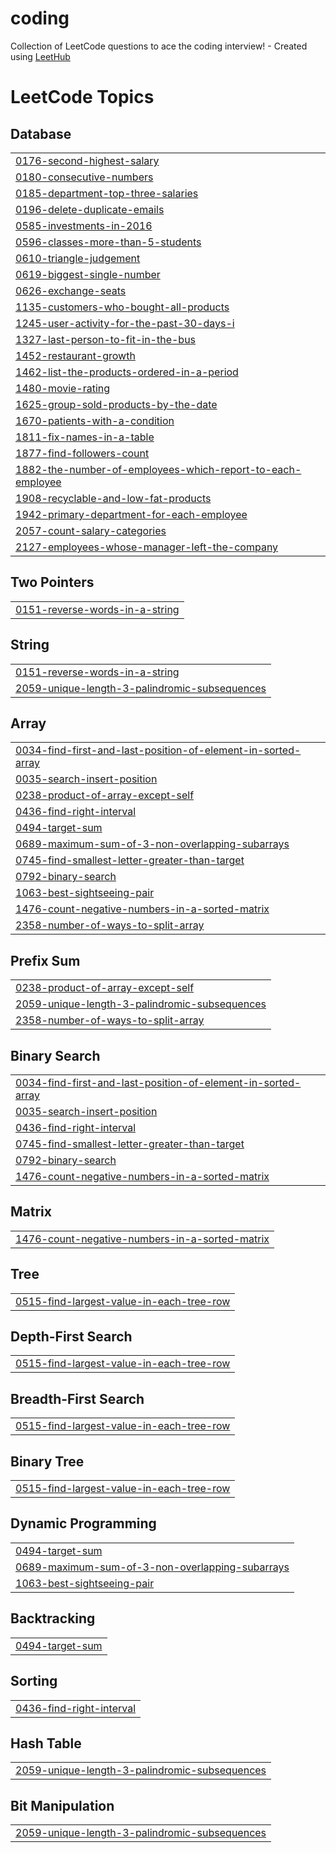 # coding
Collection of LeetCode questions to ace the coding interview! - Created using [LeetHub](https://github.com/QasimWani/LeetHub)

<!---LeetCode Topics Start-->
# LeetCode Topics
## Database
|  |
| ------- |
| [0176-second-highest-salary](https://github.com/varshinir08/coding/tree/master/0176-second-highest-salary) |
| [0180-consecutive-numbers](https://github.com/varshinir08/coding/tree/master/0180-consecutive-numbers) |
| [0185-department-top-three-salaries](https://github.com/varshinir08/coding/tree/master/0185-department-top-three-salaries) |
| [0196-delete-duplicate-emails](https://github.com/varshinir08/coding/tree/master/0196-delete-duplicate-emails) |
| [0585-investments-in-2016](https://github.com/varshinir08/coding/tree/master/0585-investments-in-2016) |
| [0596-classes-more-than-5-students](https://github.com/varshinir08/coding/tree/master/0596-classes-more-than-5-students) |
| [0610-triangle-judgement](https://github.com/varshinir08/coding/tree/master/0610-triangle-judgement) |
| [0619-biggest-single-number](https://github.com/varshinir08/coding/tree/master/0619-biggest-single-number) |
| [0626-exchange-seats](https://github.com/varshinir08/coding/tree/master/0626-exchange-seats) |
| [1135-customers-who-bought-all-products](https://github.com/varshinir08/coding/tree/master/1135-customers-who-bought-all-products) |
| [1245-user-activity-for-the-past-30-days-i](https://github.com/varshinir08/coding/tree/master/1245-user-activity-for-the-past-30-days-i) |
| [1327-last-person-to-fit-in-the-bus](https://github.com/varshinir08/coding/tree/master/1327-last-person-to-fit-in-the-bus) |
| [1452-restaurant-growth](https://github.com/varshinir08/coding/tree/master/1452-restaurant-growth) |
| [1462-list-the-products-ordered-in-a-period](https://github.com/varshinir08/coding/tree/master/1462-list-the-products-ordered-in-a-period) |
| [1480-movie-rating](https://github.com/varshinir08/coding/tree/master/1480-movie-rating) |
| [1625-group-sold-products-by-the-date](https://github.com/varshinir08/coding/tree/master/1625-group-sold-products-by-the-date) |
| [1670-patients-with-a-condition](https://github.com/varshinir08/coding/tree/master/1670-patients-with-a-condition) |
| [1811-fix-names-in-a-table](https://github.com/varshinir08/coding/tree/master/1811-fix-names-in-a-table) |
| [1877-find-followers-count](https://github.com/varshinir08/coding/tree/master/1877-find-followers-count) |
| [1882-the-number-of-employees-which-report-to-each-employee](https://github.com/varshinir08/coding/tree/master/1882-the-number-of-employees-which-report-to-each-employee) |
| [1908-recyclable-and-low-fat-products](https://github.com/varshinir08/coding/tree/master/1908-recyclable-and-low-fat-products) |
| [1942-primary-department-for-each-employee](https://github.com/varshinir08/coding/tree/master/1942-primary-department-for-each-employee) |
| [2057-count-salary-categories](https://github.com/varshinir08/coding/tree/master/2057-count-salary-categories) |
| [2127-employees-whose-manager-left-the-company](https://github.com/varshinir08/coding/tree/master/2127-employees-whose-manager-left-the-company) |
## Two Pointers
|  |
| ------- |
| [0151-reverse-words-in-a-string](https://github.com/varshinir08/coding/tree/master/0151-reverse-words-in-a-string) |
## String
|  |
| ------- |
| [0151-reverse-words-in-a-string](https://github.com/varshinir08/coding/tree/master/0151-reverse-words-in-a-string) |
| [2059-unique-length-3-palindromic-subsequences](https://github.com/varshinir08/coding/tree/master/2059-unique-length-3-palindromic-subsequences) |
## Array
|  |
| ------- |
| [0034-find-first-and-last-position-of-element-in-sorted-array](https://github.com/varshinir08/coding/tree/master/0034-find-first-and-last-position-of-element-in-sorted-array) |
| [0035-search-insert-position](https://github.com/varshinir08/coding/tree/master/0035-search-insert-position) |
| [0238-product-of-array-except-self](https://github.com/varshinir08/coding/tree/master/0238-product-of-array-except-self) |
| [0436-find-right-interval](https://github.com/varshinir08/coding/tree/master/0436-find-right-interval) |
| [0494-target-sum](https://github.com/varshinir08/coding/tree/master/0494-target-sum) |
| [0689-maximum-sum-of-3-non-overlapping-subarrays](https://github.com/varshinir08/coding/tree/master/0689-maximum-sum-of-3-non-overlapping-subarrays) |
| [0745-find-smallest-letter-greater-than-target](https://github.com/varshinir08/coding/tree/master/0745-find-smallest-letter-greater-than-target) |
| [0792-binary-search](https://github.com/varshinir08/coding/tree/master/0792-binary-search) |
| [1063-best-sightseeing-pair](https://github.com/varshinir08/coding/tree/master/1063-best-sightseeing-pair) |
| [1476-count-negative-numbers-in-a-sorted-matrix](https://github.com/varshinir08/coding/tree/master/1476-count-negative-numbers-in-a-sorted-matrix) |
| [2358-number-of-ways-to-split-array](https://github.com/varshinir08/coding/tree/master/2358-number-of-ways-to-split-array) |
## Prefix Sum
|  |
| ------- |
| [0238-product-of-array-except-self](https://github.com/varshinir08/coding/tree/master/0238-product-of-array-except-self) |
| [2059-unique-length-3-palindromic-subsequences](https://github.com/varshinir08/coding/tree/master/2059-unique-length-3-palindromic-subsequences) |
| [2358-number-of-ways-to-split-array](https://github.com/varshinir08/coding/tree/master/2358-number-of-ways-to-split-array) |
## Binary Search
|  |
| ------- |
| [0034-find-first-and-last-position-of-element-in-sorted-array](https://github.com/varshinir08/coding/tree/master/0034-find-first-and-last-position-of-element-in-sorted-array) |
| [0035-search-insert-position](https://github.com/varshinir08/coding/tree/master/0035-search-insert-position) |
| [0436-find-right-interval](https://github.com/varshinir08/coding/tree/master/0436-find-right-interval) |
| [0745-find-smallest-letter-greater-than-target](https://github.com/varshinir08/coding/tree/master/0745-find-smallest-letter-greater-than-target) |
| [0792-binary-search](https://github.com/varshinir08/coding/tree/master/0792-binary-search) |
| [1476-count-negative-numbers-in-a-sorted-matrix](https://github.com/varshinir08/coding/tree/master/1476-count-negative-numbers-in-a-sorted-matrix) |
## Matrix
|  |
| ------- |
| [1476-count-negative-numbers-in-a-sorted-matrix](https://github.com/varshinir08/coding/tree/master/1476-count-negative-numbers-in-a-sorted-matrix) |
## Tree
|  |
| ------- |
| [0515-find-largest-value-in-each-tree-row](https://github.com/varshinir08/coding/tree/master/0515-find-largest-value-in-each-tree-row) |
## Depth-First Search
|  |
| ------- |
| [0515-find-largest-value-in-each-tree-row](https://github.com/varshinir08/coding/tree/master/0515-find-largest-value-in-each-tree-row) |
## Breadth-First Search
|  |
| ------- |
| [0515-find-largest-value-in-each-tree-row](https://github.com/varshinir08/coding/tree/master/0515-find-largest-value-in-each-tree-row) |
## Binary Tree
|  |
| ------- |
| [0515-find-largest-value-in-each-tree-row](https://github.com/varshinir08/coding/tree/master/0515-find-largest-value-in-each-tree-row) |
## Dynamic Programming
|  |
| ------- |
| [0494-target-sum](https://github.com/varshinir08/coding/tree/master/0494-target-sum) |
| [0689-maximum-sum-of-3-non-overlapping-subarrays](https://github.com/varshinir08/coding/tree/master/0689-maximum-sum-of-3-non-overlapping-subarrays) |
| [1063-best-sightseeing-pair](https://github.com/varshinir08/coding/tree/master/1063-best-sightseeing-pair) |
## Backtracking
|  |
| ------- |
| [0494-target-sum](https://github.com/varshinir08/coding/tree/master/0494-target-sum) |
## Sorting
|  |
| ------- |
| [0436-find-right-interval](https://github.com/varshinir08/coding/tree/master/0436-find-right-interval) |
## Hash Table
|  |
| ------- |
| [2059-unique-length-3-palindromic-subsequences](https://github.com/varshinir08/coding/tree/master/2059-unique-length-3-palindromic-subsequences) |
## Bit Manipulation
|  |
| ------- |
| [2059-unique-length-3-palindromic-subsequences](https://github.com/varshinir08/coding/tree/master/2059-unique-length-3-palindromic-subsequences) |
<!---LeetCode Topics End-->